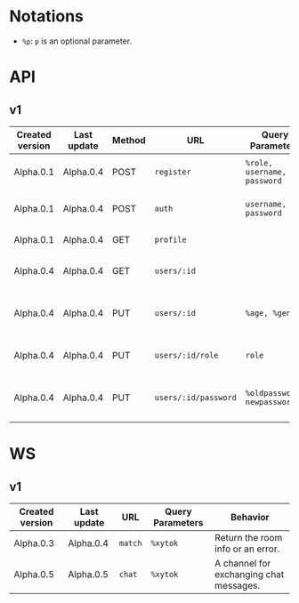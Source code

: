# Notations
+ `%p`: `p` is an optional parameter.

# API
## v1
|Created version|Last update|Method|URL          |Query Parameters|Behavior             |
|----|------|------|-------------|----------------|---------------------|
|Alpha.0.1|Alpha.0.4|POST|`register`   |`%role, username, password`|Register a user with a specific role|
|Alpha.0.1|Alpha.0.4|POST|`auth`|`username, password`|Get an authenticated cookie|
|Alpha.0.1|Alpha.0.4|GET|`profile`||Get the profile|
|Alpha.0.4|Alpha.0.4|GET|`users/:id`||Get user's profile by userid|
|Alpha.0.4|Alpha.0.4|PUT|`users/:id`|`%age, %gender`|Update user's age, gender by userid|
|Alpha.0.4|Alpha.0.4|PUT|`users/:id/role`|`role`|Update user's role by userid|
|Alpha.0.4|Alpha.0.4|PUT|`users/:id/password`|`%oldpassword, newpassword`|Update user's password by userid|


# WS
## v1
|Created version|Last update|URL|Query Parameters|Behavior|
|----|----|-------------|----------------|---------------------|
|Alpha.0.3|Alpha.0.4|`match`|`%xytok`|Return the room info or an error.|
|Alpha.0.5|Alpha.0.5|`chat`|`%xytok`|A channel for exchanging chat messages.|